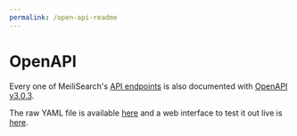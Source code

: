 ```yaml
---
permalink: /open-api-readme
---
```


# OpenAPI

Every one of MeiliSearch's [API endpoints](/reference/api) is also documented with [OpenAPI v3.0.3](http://spec.openapis.org/oas/v3.0.3).

The raw YAML file is available [here](/open-api/open-api.yaml) and a web interface to test it out live is <a href="/open-api.html" target="_blank">here</a>.
